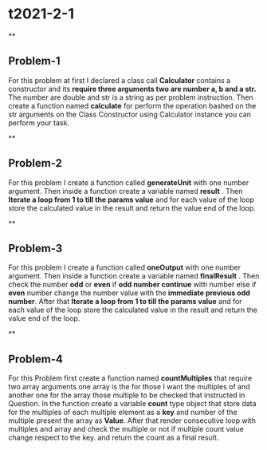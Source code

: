 # t2021-2-1

**
## Problem-1
For this problem at first I declared a class call **Calculator** contains a constructor and   its  **require three arguments two are number a, b and a str.** The number are double and str is a string as per problem instruction. Then create a function named **calculate** for perform the operation bashed on the str arguments on the Class Constructor using Calculator instance you can perform your task.

**
## Problem-2

For this problem I create a function called **generateUnit** with  one number argument. Then inside a  function create a variable named **result** . Then **Iterate a loop from 1 to till the params value** and for each value of the loop store the calculated value in the result and return the value end of the loop.

**
## Problem-3
For this problem I create a function called **oneOutput** with one number argument. Then inside a  function create a variable named **finalResult** . Then check the number **odd** or **even** if **odd number continue** with number else if **even** number change the number value with the **immediate previous odd number**. After that **Iterate a loop from 1 to till the params value** and for each value of the loop store the calculated value in the result and return the value end of the loop.

**
## Problem-4
For this Problem first create a function named **countMultiples** that require two  array arguments  one array is the for those I want the multiples of and another one for the array those multiple to be  checked that instructed in Question. In the function create a variable **count** type object that store data for the multiples of each multiple element as a **key** and number of the multiple present the array as **Value**. After that render consecutive loop with multiples and array and check the multiple or not if multiple count value change respect to the key. and return the count as a final result.